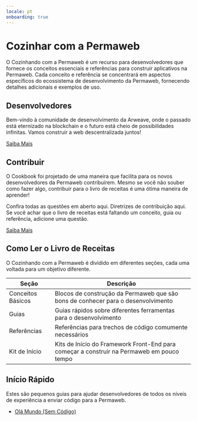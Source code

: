 ```yaml
---
locale: pt
onboarding: true
---
```


# Cozinhar com a Permaweb

O Cozinhando com a Permaweb é um recurso para desenvolvedores que fornece os conceitos essenciais e referências para construir aplicativos na Permaweb. Cada conceito e referência se concentrará em aspectos específicos do ecossistema de desenvolvimento da Permaweb, fornecendo detalhes adicionais e exemplos de uso.

## Desenvolvedores

Bem-vindo à comunidade de desenvolvimento da Arweave, onde o passado está eternizado na blockchain e o futuro está cheio de possibilidades infinitas. Vamos construir a web descentralizada juntos!

[Saiba Mais](getting-started/welcome.md)

## Contribuir

O Cookbook foi projetado de uma maneira que facilita para os novos desenvolvedores da Permaweb contribuírem. Mesmo se você não souber como fazer algo, contribuir para o livro de receitas é uma ótima maneira de aprender!

Confira todas as questões em aberto aqui. Diretrizes de contribuição aqui. Se você achar que o livro de receitas está faltando um conceito, guia ou referência, adicione uma questão.

[Saiba Mais](getting-started/contributing.md)

## Como Ler o Livro de Receitas

O Cozinhando com a Permaweb é dividido em diferentes seções, cada uma voltada para um objetivo diferente.

| Seção          | Descrição                                                                          |
| -------------- | --------------------------------------------------------------------------------- |
| Conceitos Básicos | Blocos de construção da Permaweb que são bons de conhecer para o desenvolvimento   |
| Guias            | Guias rápidos sobre diferentes ferramentas para o desenvolvimento                 |
| Referências      | Referências para trechos de código comumente necessários                            |
| Kit de Início    | Kits de Início do Framework Front-End para começar a construir na Permaweb em pouco tempo |

## Início Rápido

Estes são pequenos guias para ajudar desenvolvedores de todos os níveis de experiência a enviar código para a Permaweb.

- [Olá Mundo (Sem Código)](getting-started/quick-starts/hw-no-code.md)